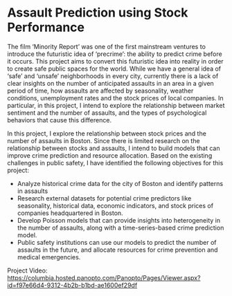 # Assault Prediction using Stock Performance

The film ‘Minority Report’ was one of the first mainstream ventures to introduce the futuristic idea of ‘precrime’: the ability to predict crime before it occurs. This project aims to convert this futuristic idea into reality in order to create safe public spaces for the world. While we have a general idea of ‘safe’ and ‘unsafe’ neighborhoods in every city, currently there is a lack of clear insights on the number of anticipated assaults in an area in a given period of time, how assaults are affected by seasonality, weather conditions, unemployment rates and the stock prices of local companies. In particular, in this project, I intend to explore the relationship between market sentiment and the number of assaults, and the types of psychological behaviors that cause this difference.

In this project, I explore the relationship between stock prices and the number of assaults in Boston. Since there is limited research on the relationship between stocks and assaults, I intend to build models that can improve crime prediction and resource allocation. Based on the existing challenges in public safety, I have identified the following objectives for this project:

- Analyze historical crime data for the city of Boston and identify patterns in assaults
- Research external datasets for potential crime predictors like seasonality, historical data, economic indicators, and stock prices of companies headquartered in Boston. 
- Develop Poisson models that can provide insights into heterogeneity in the number of assaults, along with a time-series-based crime prediction model.
- Public safety institutions can use our models to predict the number of assaults in the future, and allocate resources for crime prevention and medical emergencies.

Project Video: https://columbia.hosted.panopto.com/Panopto/Pages/Viewer.aspx?id=f97e66d4-9312-4b2b-b1bd-ae1600ef29df
